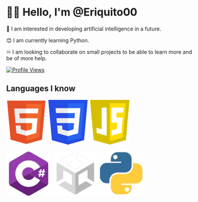 # 🙋‍♂️ Hello, I'm @Eriquito00

💟 I am interested in developing artificial intelligence in a future.

😊 I am currently learning Python.

♾️ I am looking to collaborate on small projects to be able to learn more and be of more help.

[![Profile Views](![Visitors](https://api.visitorbadge.io/api/combined?path=https%3A%2F%2Fraw.githubusercontent.com%2FEriquito00%2FEriquito00%2Fmain%2Freadme.md&labelColor=%2337d67a&countColor=%23d9e3f0&style=plastic&labelStyle=upper))](https://github.com/Eriquito00)

## Languages I know
![HTML CSS JAVASCRIPT](https://raw.githubusercontent.com/Eriquito00/Eriquito00/main/img/html.png)
![HTML CSS JAVASCRIPT](https://raw.githubusercontent.com/Eriquito00/Eriquito00/main/img/css.png)
![HTML CSS JAVASCRIPT](https://raw.githubusercontent.com/Eriquito00/Eriquito00/main/img/js.png)

![C-SHARP](https://raw.githubusercontent.com/Eriquito00/Eriquito00/main/img/c-sharp.png)
![UNITY](https://raw.githubusercontent.com/Eriquito00/Eriquito00/main/img/unity.png)
![PYTHON](https://raw.githubusercontent.com/Eriquito00/Eriquito00/main/img/python.png)
